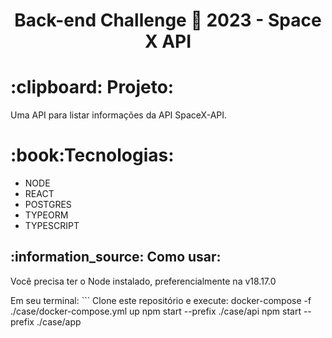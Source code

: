 <h1 align="center">
   Back-end Challenge 🏅 2023 - Space X API
</h1>
<h1>
  :clipboard: Projeto:
</h1>
<p>Uma API para listar informações da API SpaceX-API.</p>
<h1>:book:Tecnologias:</h1>
<ul>
<li> NODE</li>
<li> REACT</li>
<li> POSTGRES</li>
<li> TYPEORM</li>
<li> TYPESCRIPT</li>
</ul>
<h2>:information_source: Como usar: </h2>
<p> Você precisa ter o Node instalado, preferencialmente na v18.17.0 </p>
Em seu terminal:
```
Clone este repositório e execute:
docker-compose -f ./case/docker-compose.yml up
npm start --prefix ./case/api
npm start --prefix ./case/app
